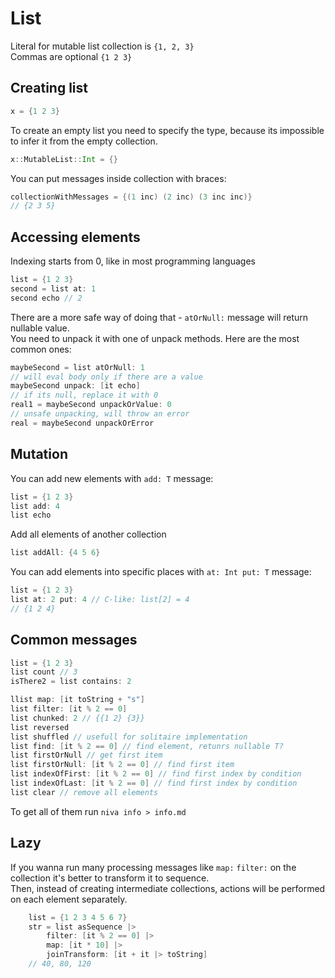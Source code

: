 # List

Literal for mutable list collection is `{1, 2, 3}`  
Commas are optional `{1 2 3}`
## Creating list
```Scala
x = {1 2 3}
```
To create an empty list you need to specify the type, because its impossible to infer it from the empty collection.
```Scala
x::MutableList::Int = {}
```
You can put messages inside collection with braces:
```Scala
collectionWithMessages = {(1 inc) (2 inc) (3 inc inc)}
// {2 3 5}
```

## Accessing elements
Indexing starts from 0, like in most programming languages
```Scala
list = {1 2 3}
second = list at: 1 
second echo // 2
```
There are a more safe way of doing that - `atOrNull:` message will return nullable value.  
You need to unpack it with one of unpack methods. Here are the most common ones:
```Scala
maybeSecond = list atOrNull: 1
// will eval body only if there are a value
maybeSecond unpack: [it echo] 
// if its null, replace it with 0
real1 = maybeSecond unpackOrValue: 0 
// unsafe unpacking, will throw an error
real = maybeSecond unpackOrError 

```

## Mutation
You can add new elements with `add: T` message:
```Scala
list = {1 2 3}
list add: 4
list echo
```
Add all elements of another collection
```Scala
list addAll: {4 5 6}

```

You can add elements into specific places with `at: Int put: T` message:
```Scala
list = {1 2 3}
list at: 2 put: 4 // C-like: list[2] = 4
// {1 2 4}
```

## Common messages
```Scala
list = {1 2 3}
list count // 3
isThere2 = list contains: 2

llist map: [it toString + "s"]
list filter: [it % 2 == 0]
list chunked: 2 // {{1 2} {3}}
list reversed
list shuffled // usefull for solitaire implementation
list find: [it % 2 == 0] // find element, retunrs nullable T?
list firstOrNull // get first item
list firstOrNull: [it % 2 == 0] // find first item
list indexOfFirst: [it % 2 == 0] // find first index by condition
list indexOfLast: [it % 2 == 0] // find first index by condition
list clear // remove all elements

```
To get all of them run `niva info > info.md`

## Lazy
If you wanna run many processing messages like `map:` `filter:` on the collection it's better to transform it to sequence.  
Then, instead of creating intermediate collections, actions will be performed on each element separately.
```Scala
    list = {1 2 3 4 5 6 7}
    str = list asSequence |>
        filter: [it % 2 == 0] |> 
        map: [it * 10] |>
        joinTransform: [it + it |> toString]
    // 40, 80, 120
```
